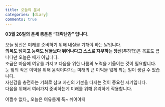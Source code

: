```yaml
---
title: 오늘의 운세
categories: [diary]
comments: true
---
```


**03월 26일의 운세 총운은 “대략난감” 입니다.**   
   
오늘 당신은 미래를 준비하기 위해 내실을 기해야 하는 날입니다.   
**의욕도 넘치고 능력도 남들보다 뛰어나다고 스스로 자부하는 당신**(푸하학)은 목표도 큽니다만 오늘은 때가 아닙니다.   
조금은 마음에 여유를 가지고 다음을 위한 나름의 노력을 기울이는 것이 필요합니다.   
눈 앞의 작은 이익을 위해 움직이다가는 미래의 큰 이익을 잃게 되는 일이 생길 수 있습니다.   
자신감을 충전하는 기회로 삼고 자신의 기본을 다지는 것이 중요한 시기입니다.   
다음을 위해서 여러가지 준비하는게 미래를 위해 유리하게 작용합니다.  
   
어쩔수 없다,, 오늘은 여유롭게 푹~ 쉬어야지
